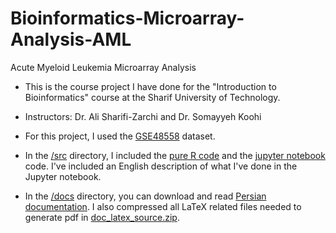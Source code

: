 # Bioinformatics-Microarray-Analysis-AML
Acute Myeloid Leukemia Microarray Analysis



* This is the course project I have done for the "Introduction to Bioinformatics" course at the Sharif University of Technology.

* Instructors: Dr. Ali Sharifi-Zarchi and Dr. Somayyeh Koohi

* For this project, I used the [GSE48558](https://www.ncbi.nlm.nih.gov/geo/query/acc.cgi?acc=GSE48558) dataset.

* In the [/src](https://github.com/titansarus/Bioinformatics-Microarray-Analysis-AML/tree/main/src) directory, I included the [pure R code](https://github.com/titansarus/Bioinformatics-Microarray-Analysis-AML/blob/main/src/main.R) and the [jupyter notebook](https://github.com/titansarus/Bioinformatics-Microarray-Analysis-AML/blob/main/src/Project.ipynb) code. I've included an English description of what I've done in the Jupyter notebook.

* In the [/docs](https://github.com/titansarus/Bioinformatics-Microarray-Analysis-AML/tree/main/docs) directory, you can download and read [Persian documentation](https://github.com/titansarus/Bioinformatics-Microarray-Analysis-AML/blob/main/docs/Project.pdf). I also compressed all LaTeX related files needed to generate pdf in [doc_latex_source.zip](https://github.com/titansarus/Bioinformatics-Microarray-Analysis-AML/blob/main/docs/doc_latex_source.zip).
